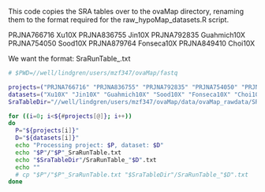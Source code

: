 This code copies the SRA tables over to the ovaMap directory, renaming them to the format required for the raw_hypoMap_datasets.R script.

PRJNA766716	Xu10X
PRJNA836755	Jin10X
PRJNA792835	Guahmich10X
PRJNA754050	Sood10X
PRJNA879764	Fonseca10X
PRJNA849410	Choi10X

We want the format: SraRunTable_<dataset>.txt

```bash
# $PWD=//well/lindgren/users/mzf347/ovaMap/fastq

projects=("PRJNA766716" "PRJNA836755" "PRJNA792835" "PRJNA754050" "PRJNA879764" "PRJNA849410")
datasets=("Xu10X" "Jin10X" "Guahmich10X" "Sood10X" "Fonseca10X" "Choi10X")
SraTableDir="//well/lindgren/users/mzf347/ovaMap/data/ovaMap_rawdata/SRAtables"

for ((i=0; i<${#projects[@]}; i++))
do
  P="${projects[i]}"
  D="${datasets[i]}"
  echo "Processing project: $P, dataset: $D"
  echo "$P"/"$P"_SraRunTable.txt
  echo "$SraTableDir"/SraRunTable_"$D".txt
  echo ""
  # cp "$P"/"$P"_SraRunTable.txt "$SraTableDir"/SraRunTable_"$D".txt
done
```
